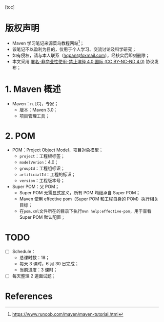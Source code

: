 [toc]

# 版权声明

- Maven 学习笔记来源菜鸟教程网站[^1]；
- 该笔记不以盈利为目的，仅用于个人学习、交流讨论及科学研究；
- 如有侵权，请与本人联系（hqpan@foxmail.com），经核实后即刻删除；
- 本文采用 [署名-非商业性使用-禁止演绎 4.0 国际 (CC BY-NC-ND 4.0)](https://creativecommons.org/licenses/by-nc-nd/4.0/deed.zh) 协议发布；

# 1. Maven 概述

- Maven：n. [C]，专家；
  - 版本：Maven 3.0；
  - 项目管理工具；

# 2. POM

- POM：Project Object Model，项目对象模型；
  - `project`：工程根标签；
  - `modelVerion`：4.0；
  - `groupId`：工程组标识；
  - `artificialId`：工程的标识；
  - `version`：工程版本号；
- Super POM：父 POM；
  - Super POM 无需显式定义，所有 POM 均继承自 Super POM；
  - Maven 使用 effective pom（Super POM 和工程自身的 POM）执行相关目标；
  - 在`pom.xml`文件所在的目录下执行`mvn help:effective-pom`，用于查看 Super POM 默认配置；

# TODO

- [ ] Schedule：
  - 总课时数：18；
  - 每天 3 课时，6 月 30 日完成；
  - 当前进度：3 课时；
- [ ] 每天整理 2 道面试题；

# References

[^1]: https://www.runoob.com/maven/maven-tutorial.html